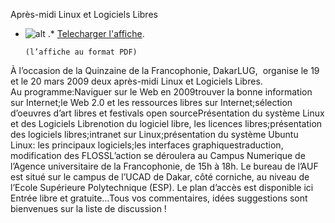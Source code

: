 
 Après-midi Linux et Logiciels Libres
* ![alt](https://raw.github.com/Dakarlug/site-datas/master/datas/affiche_19-03-2009affiche_19-03-2009.pdf.png "") .*  [Telecharger l'affiche](https://raw.github.com/Dakarlug/site-datas/master/datas/pdf "").
    
      (l’affiche au format PDF)

À l’occasion de la Quinzaine de la
Francophonie, DakarLUG,  organise le 19 et le 20 mars 2009 deux
après-midi Linux et Logiciels Libres.
Au programme:Naviguer sur le Web en 2009trouver la bonne information sur Internet;le Web 2.0 et les ressources libres sur Internet;sélection d’oeuvres d’art libres et festivals open sourcePrésentation du système Linux et des Logiciels Librenotion du logiciel libre, les licences libres;présentation des logiciels libres;intranet sur Linux;présentation du système Ubuntu Linux:
les principaux logiciels;les interfaces graphiquestraduction, modification des FLOSSL’action se déroulera au Campus Numerique de l’Agence universitaire
de la Francophonie, de 15h à 18h. Le bureau de l’AUF est situé sur le
campus de l’UCAD de Dakar, côté corniche, au niveau de l’Ecole
Supérieure Polytechnique (ESP). Le plan d’accès est disponible ici Entrée libre et gratuite…Tous vos commentaires, idées suggestions sont bienvenues sur la liste de discussion !
    
    
    



    



    



    



    



    



 
    
     